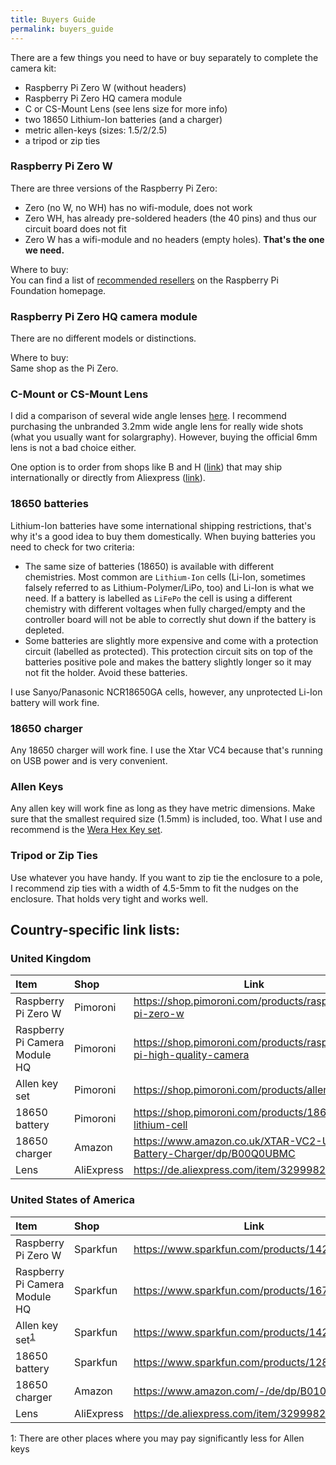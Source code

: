 ```yaml
---
title: Buyers Guide
permalink: buyers_guide
---
```


There are a few things you need to have or buy separately to complete the camera kit:

  * Raspberry Pi Zero W (without headers)
  * Raspberry Pi Zero HQ camera module
  * C or CS-Mount Lens (see lens size for more info)
  * two 18650 Lithium-Ion batteries (and a charger)
  * metric allen-keys (sizes: 1.5/2/2.5)
  * a tripod or zip ties

### Raspberry Pi Zero W 

There are three versions of the Raspberry Pi Zero:
  * Zero (no W, no WH) has no wifi-module, does not work
  * Zero WH, has already pre-soldered headers (the 40 pins) and thus our circuit board does not fit
  * Zero W has a wifi-module and no headers (empty holes). **That's the one we need.**

Where to buy:  
You can find a list of [recommended resellers](https://www.raspberrypi.org/products/raspberry-pi-zero-w/) on the Raspberry Pi Foundation homepage.

### Raspberry Pi Zero HQ camera module

There are no different models or distinctions.

Where to buy:  
Same shop as the Pi Zero.

### C-Mount or CS-Mount Lens

I did a comparison of several wide angle lenses [here](http://volzo.de/posts/raspberry-wide-angle-lenses). I recommend purchasing the unbranded 3.2mm wide angle lens for really wide shots (what you usually want for solargraphy). However, buying the official 6mm lens is not a bad choice either.

One option is to order from shops like B and H ([link](https://www.bhphotovideo.com/c/product/1447550-REG/marshall_electronics_cs_3_2_12mp_12mp_4k_uhd_3_2mm_fixed.html)) that may ship internationally or directly from Aliexpress ([link](https://aliexpress.com/item/32999824737.html?spm=a2g0s.9042311.0.0.6c7e4c4dntGzch)).

### 18650 batteries

Lithium-Ion batteries have some international shipping restrictions, that's why it's a good idea to buy them domestically. When buying batteries you need to check for two criteria:

  * The same size of batteries (18650) is available with different chemistries. Most common are `Lithium-Ion` cells (Li-Ion, sometimes falsely referred to as Lithium-Polymer/LiPo, too) and Li-Ion is what we need. If a battery is labelled as `LiFePo` the cell is using a different chemistry with different voltages when fully charged/empty and the controller board will not be able to correctly shut down if the battery is depleted.
  * Some batteries are slightly more expensive and come with a protection circuit (labelled as protected). This protection circuit sits on top of the batteries positive pole and makes the battery slightly longer so it may not fit the holder. Avoid these batteries.

I use Sanyo/Panasonic NCR18650GA cells, however, any unprotected Li-Ion battery will work fine.

### 18650 charger

Any 18650 charger will work fine. I use the Xtar VC4 because that's running on USB power and is very convenient.

### Allen Keys

Any allen key will work fine as long as they have metric dimensions. Make sure that the smallest required size (1.5mm) is included, too. What I use and recommend is the [Wera Hex Key set](https://www-de.wera.de/en/great-tools/l-keys-in-a-two-component-clip/).

### Tripod or Zip Ties

Use whatever you have handy. If you want to zip tie the enclosure to a pole, I recommend zip ties with a width of 4.5-5mm to fit the nudges on the enclosure. That holds very tight and works well.

## Country-specific link lists:

### United Kingdom

| Item                            | Shop      | Link  |
|:--------------------------------|:----------|-------|
| Raspberry Pi Zero W             | Pimoroni  | <https://shop.pimoroni.com/products/raspberry-pi-zero-w> |
| Raspberry Pi Camera Module HQ   | Pimoroni  | <https://shop.pimoroni.com/products/raspberry-pi-high-quality-camera> |
| Allen key set                   | Pimoroni  | <https://shop.pimoroni.com/products/allen-key-set> |
| 18650 battery                   | Pimoroni  | <https://shop.pimoroni.com/products/18650-lithium-cell> |
| 18650 charger                   | Amazon    | <https://www.amazon.co.uk/XTAR-VC2-USB-Battery-Charger/dp/B00Q0UBMC> |
| Lens                            | AliExpress | <https://de.aliexpress.com/item/32999824737.html> |


### United States of America

| Item                            | Shop      | Link  |
|:--------------------------------|:----------|-------|
| Raspberry Pi Zero W             | Sparkfun  | <https://www.sparkfun.com/products/14277> |
| Raspberry Pi Camera Module HQ   | Sparkfun  | <https://www.sparkfun.com/products/16760> |
| Allen key set<sup>[1](#myfootnote1)</sup>                  | Sparkfun  | <https://www.sparkfun.com/products/14223> |
| 18650 battery                   | Sparkfun  | <https://www.sparkfun.com/products/12895> |
| 18650 charger                   | Amazon    | <https://www.amazon.com/-/de/dp/B010J9GE5G> |
| Lens                            | AliExpress | <https://de.aliexpress.com/item/32999824737.html> |

<a name="footnote-pay-less">1</a>: There are other places where you may pay significantly less for Allen keys